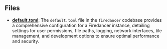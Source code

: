 
## Files
- **[default.toml](config/default.toml.driver.md)**: The `default.toml` file in the `firedancer` codebase provides a comprehensive configuration for a Firedancer instance, detailing settings for user permissions, file paths, logging, network interfaces, tile management, and development options to ensure optimal performance and security.
